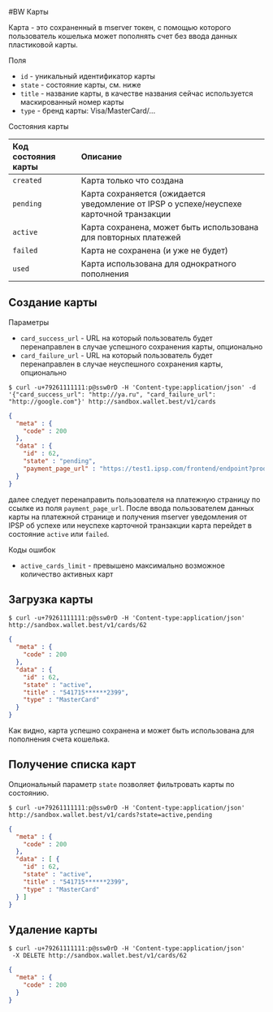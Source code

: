 #BW Карты

Карта - это сохраненный в mserver токен, с помощью которого пользователь кошелька может пополнять счет без ввода данных пластиковой карты.

Поля

* `id` - уникальный идентификатор карты
* `state` - состояние карты, см. ниже
* `title` - название карты, в качестве названия сейчас используется маскированный номер карты
* `type` - бренд карты: Visa/MasterCard/...

Состояния карты

| Код состояния карты   | Описание                                                                                     |
| :-------------------  |:---------------------------------------------------------------------------------------------|
| `created`             | Карта только что создана                                                                     |
| `pending`             | Карта сохраняется (ожидается уведомление от IPSP о успехе/неуспехе карточной транзакции      |
| `active`              | Карта сохранена, может быть использована для повторных платежей                              |
| `failed`              | Карта не сохранена (и уже не будет)                                                          |
| `used`                | Карта использована для однократного пополнения

## Создание карты

Параметры

* `card_success_url` - URL на который пользователь будет перенаправлен в случае успешного сохранения карты, опционально
* `card_failure_url` - URL на который пользователь будет перенаправлен в случае неуспешного сохранения карты, опционально

```shell
$ curl -u+79261111111:p@ssw0rD -H 'Content-type:application/json' -d '{"card_success_url": "http://ya.ru", "card_failure_url": "http://google.com"}' http://sandbox.wallet.best/v1/cards
```

```json
{
  "meta" : {
    "code" : 200
  },
  "data" : {
    "id" : 62,
    "state" : "pending",
    "payment_page_url" : "https://test1.ipsp.com/frontend/endpoint?product_id=1721&desc=mserver2&payment_type=A&amount=1.00&currency=RUB&biller_client_id=1f95c7b9-74e5-4fd7-983d-c8d03d90347e&perspayee_expiry=0150&recur_freq=1&locale=ru&hash=cace0d7de544a25d2aa685ef12263a10655d9058"
  }
}
```

далее следует перенаправить пользователя на платежную страницу по ссылке из поля `payment_page_url`. После ввода пользователем данных карты на платежной странице  и получения mserver уведомления от IPSP об успехе или неуспехе карточной транзакции карта перейдет в состояние `active` или `failed`.

Коды ошибок

* `active_cards_limit` - превышено максимально возможное количество активных карт

## Загрузка карты

```shell
$ curl -u+79261111111:p@ssw0rD -H 'Content-type:application/json' http://sandbox.wallet.best/v1/cards/62
```

```json
{
  "meta" : {
    "code" : 200
  },
  "data" : {
    "id" : 62,
    "state" : "active",
    "title" : "541715******2399",
    "type" : "MasterCard"
  }
}
```

Как видно, карта успешно сохранена и может быть использована для пополнения счета кошелька.

## Получение списка карт

Опциональный параметр `state` позволяет фильтровать карты по состоянию.

```shell
$ curl -u+79261111111:p@ssw0rD -H 'Content-type:application/json' http://sandbox.wallet.best/v1/cards?state=active,pending
```

```json
{
  "meta" : {
    "code" : 200
  },
  "data" : [ {
    "id" : 62,
    "state" : "active",
    "title" : "541715******2399",
    "type" : "MasterCard"
  } ]
}
```

## Удаление карты

```shell
$ сurl -u+79261111111:p@ssw0rD -H 'Content-type:application/json'
 -X DELETE http://sandbox.wallet.best/v1/cards/62
```

```json
{
  "meta" : {
    "code" : 200
  }
}
```